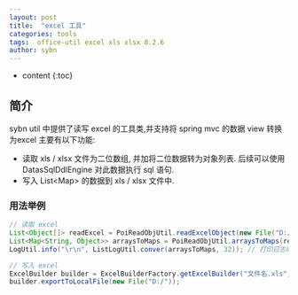 ```yaml
---
layout: post
title:  "excel 工具"
categories: tools
tags:  office-util excel xls xlsx 0.2.6
author: sybn
---
```


* content
{:toc}

## 简介
sybn util 中提供了读写 excel 的工具类,并支持将 spring mvc 的数据 view 转换为excel
主要有以下功能:
- 读取 xls / xlsx 文件为二位数组, 并加将二位数据转为对象列表. 后续可以使用 DatasSqlDdlEngine 对此数据执行 sql 语句.
- 写入 List&lt;Map&gt; 的数据到 xls / xlsx 文件中.





### 用法举例
```java
// 读取 excel
List<Object[]> readExcel = PoiReadObjUtil.readExcelObject(new File("D:/xxx.xls"));
List<Map<String, Object>> arraysToMaps = PoiReadObjUtil.arraysToMaps(readExcel);
LogUtil.info("\r\n", ListLogUtil.conver(arraysToMaps, 32)); // 打印日志时最大列宽为32

// 写入 excel
ExcelBuilder builder = ExcelBuilderFactory.getExcelBuilder("文件名.xls", "excel标题", list);
builder.exportToLocalFile(new File("D:/"));
```

